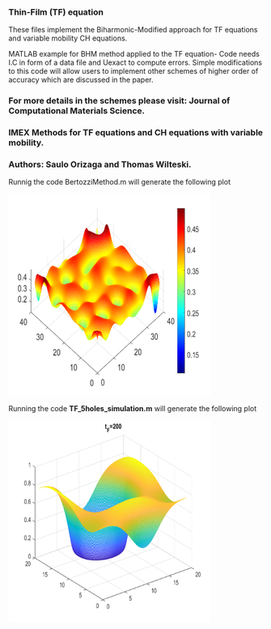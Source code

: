 ### Thin-Film (TF) equation

These files implement the Biharmonic-Modified approach for
TF equations and variable mobility CH equations.

MATLAB example for BHM method applied to the TF equation-
Code needs I.C in form of a data file and Uexact to compute errors.
Simple modifications to this code will allow users to implement other schemes
of higher order of accuracy which are discussed in the paper. 

### For more details in the schemes please visit: Journal of Computational Materials Science.
### IMEX Methods for TF equations and CH equations with variable mobility.
### Authors: Saulo Orizaga and Thomas Wilteski.

Runnig the code BertozziMethod.m will generate the following plot

<img src="TF_Ref_pic.png" width=400px height=400px>


Running the code **TF_5holes_simulation.m**  will generate the following plot


<img src="tfevol.png" width=400px height=400px>
